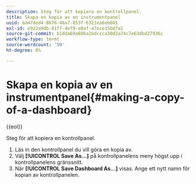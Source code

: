 ```yaml
---
description: Steg för att kopiera en kontrollpanel.
title: Skapa en kopia av en instrumentpanel
uuid: ba47ded4-8676-48a7-853f-6321ea6eb601
exl-id: e922a9db-81f7-4ef9-a0af-a7ece15bd7a1
source-git-commit: b1dda69a606a16dccca30d2a74c7e63dbd27936c
workflow-type: tm+mt
source-wordcount: '59'
ht-degree: 0%

---
```


# Skapa en kopia av en instrumentpanel{#making-a-copy-of-a-dashboard}

{{eol}}

Steg för att kopiera en kontrollpanel.

1. Läs in den kontrollpanel du vill göra en kopia av.
1. Välj **[!UICONTROL Save As…]** på kontrollpanelens meny högst upp i kontrollpanelens gränssnitt.
1. När **[!UICONTROL Save Dashboard As…]** visas. Ange ett nytt namn för kopian av kontrollpanelen.
